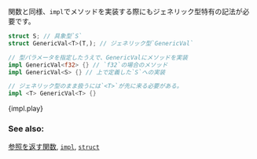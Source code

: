 <!-- Similar to functions, implementations require care to remain generic. -->
関数と同様、`impl`でメソッドを実装する際にもジェネリック型特有の記法が必要です。


```rust
struct S; // 具象型`S`
struct GenericVal<T>(T,); // ジェネリック型`GenericVal`

// 型パラメータを指定したうえで、GenericValにメソッドを実装
impl GenericVal<f32> {} // `f32`の場合のメソッド
impl GenericVal<S> {} // 上で定義した`S`への実装

// ジェネリック型のまま扱うには`<T>`が先に来る必要がある。
impl <T> GenericVal<T> {}
```

{impl.play}

### See also:

[参照を返す関数][fn], [`impl`][methods], [`struct`][structs]


[fn]: /scope/lifetime/fn.html
[methods]: /fn/methods.html
[specialization_plans]: http://blog.rust-lang.org/2015/05/11/traits.html#the-future
[structs]: /custom_types/structs.html
